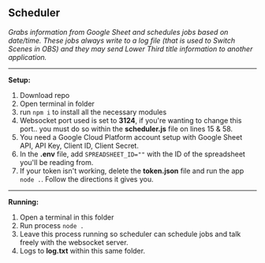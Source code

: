 ## Scheduler

*Grabs information from Google Sheet and schedules jobs based on date/time. These jobs always write to a log file (that is used to Switch Scenes in OBS) and they may send Lower Third title information to another application.*


---
**Setup:**
1.  Download repo
2.  Open terminal in folder
3.  run `npm i` to install all the necessary modules
4.  Websocket port used is set to **3124**, if you're wanting to change this port.. you must do so within the **scheduler.js** file on lines 15 & 58.
5.  You need a Google Cloud Platform account setup with Google Sheet API, API Key, Client ID, Client Secret.
6.  In the **.env** file, add `SPREADSHEET_ID=""` with the ID of the spreadsheet you'll be reading from.
7.  If your token isn't working, delete the **token.json** file and run the app `node .`. Follow the directions it gives you.

---
**Running:**
1.  Open a terminal in this folder
2.  Run process `node .`
3.  Leave this process running so scheduler can schedule jobs and talk freely with the websocket server.
4.  Logs to **log.txt** within this same folder.

